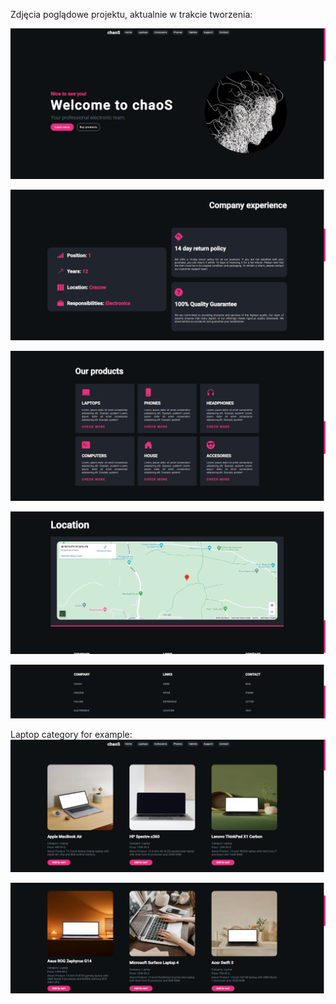 Zdjęcia poglądowe projektu, aktualnie w trakcie tworzenia:

![alt text](image.png)

![alt text](image-1.png)

![alt text](image-2.png)

![alt text](image-3.png)

![alt text](image-4.png)

Laptop category for example:
![alt text](image-5.png)

![alt text](image-6.png)
